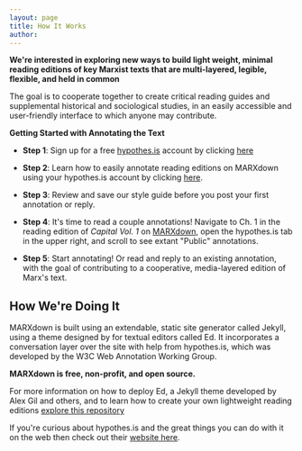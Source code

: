 ```yaml
---
layout: page
title: How It Works
author:
---
```


**We're interested in exploring new ways to build light weight, minimal reading editions of key Marxist texts that are multi-layered, legible, flexible, and held in common**

The goal is to cooperate together to create critical reading guides and supplemental historical and sociological studies, in an easily accessible and user-friendly interface to which anyone may contribute.

**Getting Started with Annotating the Text**

* **Step 1**: Sign up for a free [hypothes.is](https://web.hypothes.is/about/) account by clicking [here](https://web.hypothes.is/start/)

* **Step 2**: Learn how to easily annotate reading editions on MARXdown using your hypothes.is account by clicking [here](https://web.hypothes.is/quick-start-guide-for-students/).

* **Step 3**: Review and save our style guide before you post your first annotation or reply.

* **Step 4**: It's time to read a couple annotations! Navigate to Ch. 1 in the reading edition of *Capital Vol. 1* on [MARXdown](https://marxdown.github.io/texts/ch01/), open the hypothes.is tab in the upper right, and scroll to see extant "Public" annotations.

* **Step 5**: Start annotating! Or read and reply to an existing annotation, with the goal of contributing to a cooperative, media-layered edition of Marx's text.


##  How We're Doing It

MARXdown is built using an extendable, static site generator called Jekyll, using a theme designed by for textual editors called Ed. It incorporates a conversation layer over the site with help from hypothes.is, which was developed by the W3C Web Annotation Working Group.

**MARXdown is free, non-profit, and open source.**

For more information on how to deploy Ed, a Jekyll theme developed by Alex Gil and others, and to learn how to create your own lightweight reading editions [explore this repository](https://github.com/minicomp/ed)

If you're curious about hypothes.is and the great things you can do with it on the web then check out their [website here](https://web.hypothes.is).
